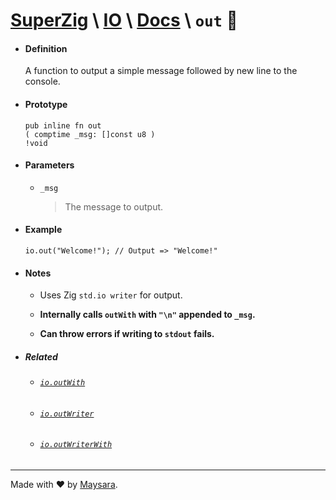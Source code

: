 # **[SuperZig](https://github.com/Super-ZIG)** \ **[IO](../../README.md)** \ **[Docs](../readme.md)** \ **`out`** 📢

- #### **Definition**

    A function to output a simple message followed by new line to the console.

- #### **Prototype**

    ```zig
    pub inline fn out
    ( comptime _msg: []const u8 )
    !void
    ```

- #### **Parameters**

  - `_msg`
      
      > The message to output.

- #### **Example**

    ```zig
    io.out("Welcome!"); // Output => "Welcome!"
    ```

- #### **Notes**

    - Uses Zig `std.io writer` for output.

    - **Internally calls `outWith` with `"\n"` appended to `_msg`.**
  
    - **Can throw errors if writing to `stdout` fails.**

- ##### Related

  - ###### [`io.outWith`](./outWith.md)
  
  - ###### [`io.outWriter`](./outWriter.md)

  - ###### [`io.outWriterWith`](./outWriterWith.md)

---

Made with ❤️ by [Maysara](http://github.com/maysara-elshewehy).